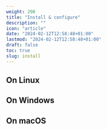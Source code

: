```yaml
---
weight: 200
title: "Install & configure"
description: ""
icon: "article"
date: "2024-02-12T12:58:48+01:00"
lastmod: "2024-02-12T12:58:48+01:00"
draft: false
toc: true
slug: install
---
```


## On Linux

## On Windows

## On macOS

